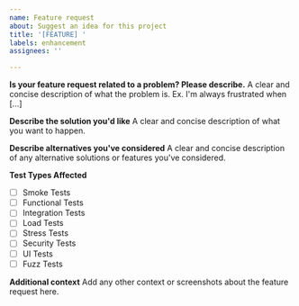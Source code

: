 ```yaml
---
name: Feature request
about: Suggest an idea for this project
title: '[FEATURE] '
labels: enhancement
assignees: ''

---
```


**Is your feature request related to a problem? Please describe.**
A clear and concise description of what the problem is. Ex. I'm always frustrated when [...]

**Describe the solution you'd like**
A clear and concise description of what you want to happen.

**Describe alternatives you've considered**
A clear and concise description of any alternative solutions or features you've considered.

**Test Types Affected**
- [ ] Smoke Tests
- [ ] Functional Tests
- [ ] Integration Tests
- [ ] Load Tests
- [ ] Stress Tests
- [ ] Security Tests
- [ ] UI Tests
- [ ] Fuzz Tests

**Additional context**
Add any other context or screenshots about the feature request here.
